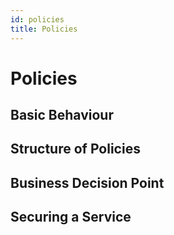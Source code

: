 ```yaml
---
id: policies
title: Policies
---
```


# Policies

## Basic Behaviour

## Structure of Policies

## Business Decision Point

## Securing a Service